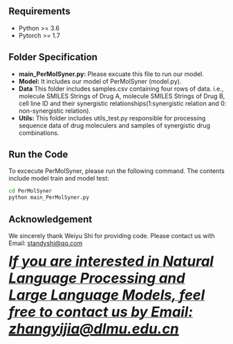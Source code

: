 
## Requirements
- Python >= 3.6
- Pytorch >= 1.7

## Folder Specification

- **main_PerMolSyner.py:** Please excuate this file to run our model.
- **Model:** It includes our model of PerMolSyner (model.py).
- **Data** This folder includes samples.csv containing four rows of data. i.e., molecule SMILES Strings of Drug A, molecule SMILES Strings of Drug B, cell line ID and their synergistic relationships(1:synergistic relation and 0: non-synergistic relation).
- **Utils:**  This folder includes utils_test.py responsible for processing sequence data of drug moleculers and samples of synergistic drug combinations.
## Run the Code
  To excecute PerMolSyner, please run the following command. The contents include model train and model test:

```bash
cd PerMolSyner
python main_PerMolSyner.py
``` 
## Acknowledgement
We sincerely thank Weiyu Shi for providing code. Please contact us with Email: standyshi@qq.com
<u><p><b><i><font size="6">If you are interested in Natural Language Processing and Large Language Models, feel free to contact us by Email: zhangyijia@dlmu.edu.cn </font></i></b></p>

